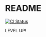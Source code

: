 # README

[![CI Status](https://github.com/number317/blog/actions/workflows/action.yml/badge.svg)](https://github.com/number317/blog/actions/workflows/action.yml)

LEVEL UP!
